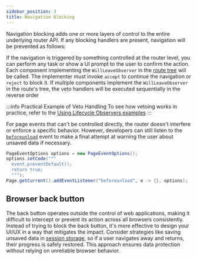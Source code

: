 ```yaml
---
sidebar_position: 3
title: Navigation Blocking
---
```


Navigation blocking adds one or more layers of control to the entire underlying router API. If any blocking handlers are present, navigation will be prevented as follows:

If the navigation is triggered by something controlled at the router level, you can perform any task or show a UI prompt to the user to confirm the action. Each component implementing the `WillLeaveObserver` in the [route tree](../route-hierarchy/overview) will be called. The implementer must invoke `accept` to continue the navigation or `reject` to block it. If multiple components implement the `WillLeaveObserver` in the route's tree, the veto handlers will be executed sequentially in the reverse order

:::info Practical Example of Veto Handling
To see how vetoing works in practice, refer to the [Using Lifecycle Observers examples](observers#example-handling-unsaved-changes-with-willleaveobserver)
:::

For page events that can't be controlled directly, the router doesn't interfere or enforce a specific behavior. However, developers can still listen to the [`beforeunload`](https://developer.mozilla.org/en-US/docs/Web/API/Window/beforeunload_event) event to make a final attempt at warning the user about unsaved data if necessary.

```java
PageEventOptions options = new PageEventOptions();
options.setCode(""" 
  event.preventDefault();
  return true;
  """);
Page.getCurrent().addEventListener("beforeunload", e -> {}, options);
```

## Browser back button

The back button operates outside the control of web applications, making it difficult to intercept or prevent its action across all browsers consistently. Instead of trying to block the back button, it's more effective to design your UI/UX in a way that mitigates the impact. Consider strategies like saving unsaved data in [session storage](../../advanced/web-storage#session-storage), so if a user navigates away and returns, their progress is safely restored. This approach ensures data protection without relying on unreliable browser behavior.

<GiscusComments />